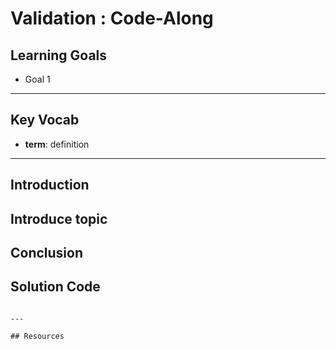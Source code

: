 # Validation : Code-Along 

## Learning Goals

- Goal 1 

---

## Key Vocab

- **term**: definition

---

## Introduction

Introduce topic
---

## Conclusion


## Solution Code

```

---

## Resources
